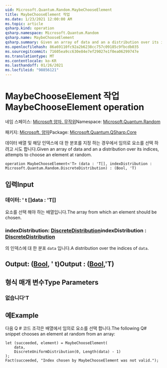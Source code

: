 ```yaml
---
uid: Microsoft.Quantum.Random.MaybeChooseElement
title: MaybeChooseElement 작업
ms.date: 1/23/2021 12:00:00 AM
ms.topic: article
qsharp.kind: operation
qsharp.namespace: Microsoft.Quantum.Random
qsharp.name: MaybeChooseElement
qsharp.summary: Given an array of data and an a distribution over its indices, attempts to choose an element at random.
ms.openlocfilehash: 86a69110fc92a2b6238cc757c09185c9fbcdb035
ms.sourcegitcommit: 71605ea9cc630e84e7ef29027e1f0ea06299747e
ms.translationtype: MT
ms.contentlocale: ko-KR
ms.lasthandoff: 01/26/2021
ms.locfileid: "98856121"
---
```

# <a name="maybechooseelement-operation"></a><span data-ttu-id="6654a-102">MaybeChooseElement 작업</span><span class="sxs-lookup"><span data-stu-id="6654a-102">MaybeChooseElement operation</span></span>

<span data-ttu-id="6654a-103">네임 스페이스: [Microsoft 양자. 무작위](xref:Microsoft.Quantum.Random)</span><span class="sxs-lookup"><span data-stu-id="6654a-103">Namespace: [Microsoft.Quantum.Random](xref:Microsoft.Quantum.Random)</span></span>

<span data-ttu-id="6654a-104">패키지: [Microsoft. 양자](https://nuget.org/packages/Microsoft.Quantum.QSharp.Core)</span><span class="sxs-lookup"><span data-stu-id="6654a-104">Package: [Microsoft.Quantum.QSharp.Core](https://nuget.org/packages/Microsoft.Quantum.QSharp.Core)</span></span>


<span data-ttu-id="6654a-105">데이터 배열 및 해당 인덱스에 대 한 분포를 지정 하는 경우에서 임의로 요소를 선택 하려고 시도 합니다.</span><span class="sxs-lookup"><span data-stu-id="6654a-105">Given an array of data and an a distribution over its indices, attempts to choose an element at random.</span></span>

```qsharp
operation MaybeChooseElement<'T> (data : 'T[], indexDistribution : Microsoft.Quantum.Random.DiscreteDistribution) : (Bool, 'T)
```


## <a name="input"></a><span data-ttu-id="6654a-106">입력</span><span class="sxs-lookup"><span data-stu-id="6654a-106">Input</span></span>

### <a name="data--t"></a><span data-ttu-id="6654a-107">데이터: ' t []</span><span class="sxs-lookup"><span data-stu-id="6654a-107">data : 'T[]</span></span>

<span data-ttu-id="6654a-108">요소를 선택 해야 하는 배열입니다.</span><span class="sxs-lookup"><span data-stu-id="6654a-108">The array from which an element should be chosen.</span></span>


### <a name="indexdistribution--discretedistribution"></a><span data-ttu-id="6654a-109">indexDistribution: [DiscreteDistribution](xref:Microsoft.Quantum.Random.DiscreteDistribution)</span><span class="sxs-lookup"><span data-stu-id="6654a-109">indexDistribution : [DiscreteDistribution](xref:Microsoft.Quantum.Random.DiscreteDistribution)</span></span>

<span data-ttu-id="6654a-110">의 인덱스에 대 한 분포 `data` 입니다.</span><span class="sxs-lookup"><span data-stu-id="6654a-110">A distribution over the indices of `data`.</span></span>



## <a name="output--boolt"></a><span data-ttu-id="6654a-111">Output: ([Bool](xref:microsoft.quantum.lang-ref.bool), ' t)</span><span class="sxs-lookup"><span data-stu-id="6654a-111">Output : ([Bool](xref:microsoft.quantum.lang-ref.bool),'T)</span></span>



## <a name="type-parameters"></a><span data-ttu-id="6654a-112">형식 매개 변수</span><span class="sxs-lookup"><span data-stu-id="6654a-112">Type Parameters</span></span>

### <a name="t"></a><span data-ttu-id="6654a-113">없습니다</span><span class="sxs-lookup"><span data-stu-id="6654a-113">'T</span></span>



## <a name="example"></a><span data-ttu-id="6654a-114">예</span><span class="sxs-lookup"><span data-stu-id="6654a-114">Example</span></span>

<span data-ttu-id="6654a-115">다음 Q # 코드 조각은 배열에서 임의로 요소를 선택 합니다.</span><span class="sxs-lookup"><span data-stu-id="6654a-115">The following Q# snippet chooses an element at random from an array:</span></span>

```qsharp
let (succeeded, element) = MaybeChooseElement(
    data,
    DiscreteUniformDistribution(0, Length(data) - 1)
);
Fact(succeeded, "Index chosen by MaybeChooseElement was not valid.");
```
